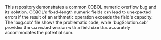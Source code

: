 This repository demonstrates a common COBOL numeric overflow bug and its solution.  COBOL's fixed-length numeric fields can lead to unexpected errors if the result of an arithmetic operation exceeds the field's capacity. The 'bug.cob' file shows the problematic code, while 'bugSolution.cob' provides the corrected version with a field size that accurately accommodates the potential sum.